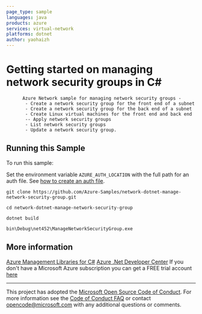 ```yaml
---
page_type: sample
languages: java
products: azure
services: virtual-network
platforms: dotnet
author: yaohaizh
---
```


# Getting started on managing network security groups in C# #

          Azure Network sample for managing network security groups -
           - Create a network security group for the front end of a subnet
           - Create a network security group for the back end of a subnet
           - Create Linux virtual machines for the front end and back end
           -- Apply network security groups
           - List network security groups
           - Update a network security group.


## Running this Sample ##

To run this sample:

Set the environment variable `AZURE_AUTH_LOCATION` with the full path for an auth file. See [how to create an auth file](https://github.com/Azure/azure-libraries-for-net/blob/master/AUTH.md).

    git clone https://github.com/Azure-Samples/network-dotnet-manage-network-security-group.git

    cd network-dotnet-manage-network-security-group
  
    dotnet build
    
    bin\Debug\net452\ManageNetworkSecurityGroup.exe

## More information ##

[Azure Management Libraries for C#](https://github.com/Azure/azure-sdk-for-net/tree/Fluent)
[Azure .Net Developer Center](https://azure.microsoft.com/en-us/develop/net/)
If you don't have a Microsoft Azure subscription you can get a FREE trial account [here](http://go.microsoft.com/fwlink/?LinkId=330212)

---

This project has adopted the [Microsoft Open Source Code of Conduct](https://opensource.microsoft.com/codeofconduct/). For more information see the [Code of Conduct FAQ](https://opensource.microsoft.com/codeofconduct/faq/) or contact [opencode@microsoft.com](mailto:opencode@microsoft.com) with any additional questions or comments.
